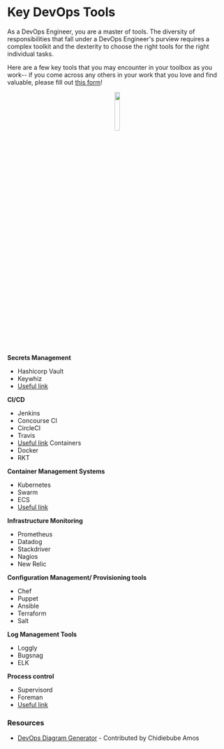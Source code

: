 # Key DevOps Tools

As a DevOps Engineer, you are a master of tools. The diversity of responsibilities that fall under a DevOps Engineer's purview requires a complex toolkit and the dexterity to choose the right tools for the right individual tasks. 

Here are a few key tools that you may encounter in your toolbox as you work-- if you come across any others in your work that you love and find valuable, please fill out [this form](https://docs.google.com/a/andela.com/forms/d/1LyMSebi90YnUxj5G6UD4eGGsItjb3XjgeAAWHpQZYkQ/edit)! 

<p align="center">
  <img align="center" width="15%" src="https://user-images.githubusercontent.com/5239538/27185917-c3f63594-51b4-11e7-8aaf-70728c3efb73.png" />
</p>


**Secrets Management**
- Hashicorp Vault
- Keywhiz
- [Useful link](https://gist.github.com/maxvt/bb49a6c7243163b8120625fc8ae3f3cd)

**CI/CD**
- Jenkins
- Concourse CI
- CircleCI
- Travis
- [Useful link](https://www.slant.co/topics/799/~best-continuous-integration-tools)
Containers
- Docker
- RKT

**Container Management Systems**
- Kubernetes
- Swarm
- ECS
- [Useful link](http://alexander.holbreich.org/container-management-list/)

**Infrastructure Monitoring**
- Prometheus
- Datadog
- Stackdriver
- Nagios
- New Relic

**Configuration Management/ Provisioning tools**
  - Chef
  - Puppet
  - Ansible
- Terraform
- Salt

**Log Management Tools**
- Loggly 
- Bugsnag
- ELK

**Process control**
- Supervisord 
- Foreman
- [Useful link](https://xebialabs.com/periodic-table-of-devops-tools/)


### Resources

- [DevOps Diagram Generator](https://xebialabs.com/devops-diagram-generator) - Contributed by Chidiebube Amos
